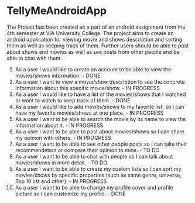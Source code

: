 # TellyMeAndroidApp
The Project has been created as a part of an android assignment from the 4th semester at VIA University College. The project aims to create an android application for viewing movie and shows description and sorting them as well as keeping track of them. Further users should be able to post about shows and movies as well as see posts from other people and be able to chat with them.

1.	As a user I would like to create an account to be able to view the movies/shows information. - DONE
2.	As a user I want to view a movie/show description to see the concrete information about this specific movie/show. - IN PROGRESS
3.	As a user I would like to have a list of the movies/shows that I watched or want to watch to keep track of them. - DONE
4.	As a user I would like to add movies/shows to my favorite list, so I can have my favorite movies/shows at one place. - IN PROGRESS
5.	As a user I want to be able to search the movie by its name to view the information about it. - IN PROGRESS
6.	As a user I want to be able to post about movies/shows so I can share my opinion with others. - IN PROGRESS
7.	As a user I want to be able to see other people posts so I can take their recommendetion or compare their opinion to mine. - TO DO
8.	As a user I want to be able to chat with people so I can talk about movies/shows in more detail. - TO DO
9.	As a user i want to be able to create my custom lists so I can sort my movies/shows by specific properties (such as same genre, universe, Top 10 list and other). - IN PROGRESS
10.	As a user I want to be able to change my profile cover and profile picture so I can customize my profile. - DONE
